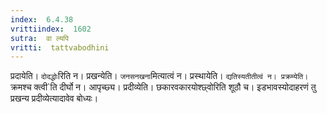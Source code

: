 ```yaml
---
index:  6.4.38
vrittiindex:  1602
sutra:  वा ल्यपि
vritti:  tattvabodhini 
---
```


प्रदायेति। `दोदद्धोः`रिति न। प्रखन्येति। `जनसनखना`मित्यात्वं न। प्रस्थायेति। `द्यतिस्यतीतीत्वं न। प्रक्रम्येति। `क्रमश्च क्त्वी`ति दीर्घो न। आपृच्छ्य। प्रदीव्येति। छकारवकारयोश्छ्वोरिति शूठौ च। इडभावस्योदाहरणं तु प्रखन्य प्रदीव्येत्यादावेव बोध्यः। 

